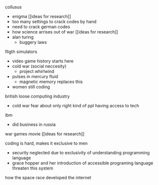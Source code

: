 collusus 
- enigma [[ideas for research]]
- too many settings to crack codes by hand 
- need to crack german codes
- how science arrises out of war [[ideas for research]] 
- alan turing
	- buggery laws 

fligth simulators 
- video game history starts here 
- cold war (social neccesity)
	- project whirlwind 
- pulses in mercury fluid 
	- magnetic memory replaces this 
- women still coding

british loose computing industry 
- cold war fear about only right kind of ppl having access to tech 

ibm 
- did business in russia 

war games movie [[ideas for research]] 

coding is hard, makes it exclusive to men 
- security neglected due to exclusivity of understanding programming language 
- grace hopper and her introduction of accessible programing language threaten this system 

how the space race developed the internet 



